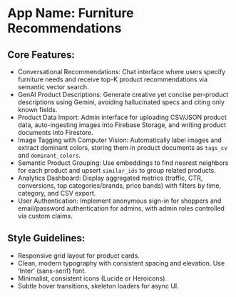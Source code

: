 # **App Name**: Furniture Recommendations

## Core Features:

- Conversational Recommendations: Chat interface where users specify furniture needs and receive top-K product recommendations via semantic vector search.
- GenAI Product Descriptions: Generate creative yet concise per-product descriptions using Gemini, avoiding hallucinated specs and citing only known fields.
- Product Data Import: Admin interface for uploading CSV/JSON product data, auto-ingesting images into Firebase Storage, and writing product documents into Firestore.
- Image Tagging with Computer Vision: Automatically label images and extract dominant colors, storing them in product documents as `tags_cv` and `dominant_colors`.
- Semantic Product Grouping: Use embeddings to find nearest neighbors for each product and upsert `similar_ids` to group related products.
- Analytics Dashboard: Display aggregated metrics (traffic, CTR, conversions, top categories/brands, price bands) with filters by time, category, and CSV export.
- User Authentication: Implement anonymous sign-in for shoppers and email/password authentication for admins, with admin roles controlled via custom claims.

## Style Guidelines:

- Responsive grid layout for product cards.
- Clean, modern typography with consistent spacing and elevation. Use ‘Inter’ (sans-serif) font.
- Minimalist, consistent icons (Lucide or Heroicons).
- Subtle hover transitions, skeleton loaders for async UI.